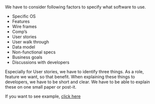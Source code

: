 We have to consider following factors to specify what software to use.
+ Specific OS
+ Features
+ Wire frames
+ Comp’s
+ User stories
+ User walk through
+ Data model
+ Non-functional specs
+ Business goals
+ Discussions with developers

Especially for User stories, we have to identify three things.
As a role, feature we want, so that benefit.
When explaining these things to developers, we have to be short and clear.
We have to be able to explain these on one small paper or post-it.

If you want to see example, [click here](http://www.capterra.com/connect)
